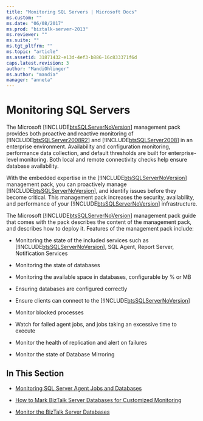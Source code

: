 ```yaml
---
title: "Monitoring SQL Servers | Microsoft Docs"
ms.custom: ""
ms.date: "06/08/2017"
ms.prod: "biztalk-server-2013"
ms.reviewer: ""
ms.suite: ""
ms.tgt_pltfrm: ""
ms.topic: "article"
ms.assetid: 31871432-e13d-4ef3-b886-16c833371f6d
caps.latest.revision: 3
author: "MandiOhlinger"
ms.author: "mandia"
manager: "anneta"
---
```

# Monitoring SQL Servers
The Microsoft [!INCLUDE[btsSQLServerNoVersion](../includes/btssqlservernoversion-md.md)] management pack provides both proactive and reactive monitoring of [!INCLUDE[btsSQLServer2008R2](../includes/btssqlserver2008r2-md.md)] and [!INCLUDE[btsSQLServer2008](../includes/btssqlserver2008-md.md)] in an enterprise environment. Availability and configuration monitoring, performance data collection, and default thresholds are built for enterprise-level monitoring. Both local and remote connectivity checks help ensure database availability.  
  
 With the embedded expertise in the [!INCLUDE[btsSQLServerNoVersion](../includes/btssqlservernoversion-md.md)] management pack, you can proactively manage [!INCLUDE[btsSQLServerNoVersion](../includes/btssqlservernoversion-md.md)], and identify issues before they become critical. This management pack increases the security, availability, and performance of your [!INCLUDE[btsSQLServerNoVersion](../includes/btssqlservernoversion-md.md)] infrastructure.  
  
 The Microsoft [!INCLUDE[btsSQLServerNoVersion](../includes/btssqlservernoversion-md.md)] management pack guide that comes with the pack describes the content of the management pack, and describes how to deploy it. Features of the management pack include:  
  
-   Monitoring the state of the included services such as [!INCLUDE[btsSQLServerNoVersion](../includes/btssqlservernoversion-md.md)], SQL Agent, Report Server, Notification Services  
  
-   Monitoring the state of databases  
  
-   Monitoring the available space in databases, configurable by % or MB  
  
-   Ensuring databases are configured correctly  
  
-   Ensure clients can connect to the [!INCLUDE[btsSQLServerNoVersion](../includes/btssqlservernoversion-md.md)]  
  
-   Monitor blocked processes  
  
-   Watch for failed agent jobs, and jobs taking an excessive time to execute  
  
-   Monitor the health of replication and alert on failures  
  
-   Monitor the state of Database Mirroring  
  
## In This Section  
  
-   [Monitoring SQL Server Agent Jobs and Databases](../technical-guides/monitoring-sql-server-agent-jobs-and-databases.md)  
  
-   [How to Mark BizTalk Server Databases for Customized Monitoring](../technical-guides/how-to-mark-biztalk-server-databases-for-customized-monitoring.md)  
  
-   [Monitor the BizTalk Server Databases](../technical-guides/monitor-the-biztalk-server-databases.md)
